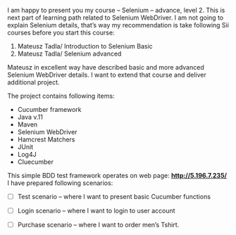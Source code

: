 I am happy to present you my course – Selenium – advance, level 2. 
This is next part of learning path related to Selenium WebDriver. I am not going to explain Selenium details, that’s way my recommendation is take following Sii courses before you start this course:  

    
1.  Mateusz Tadla/ Introduction to Selenium Basic
2.  Mateusz Tadla/ Selenium advanced
    

Mateusz in excellent way have described basic and more advanced Selenium WebDriver details. I want to extend that course and deliver additional project. 

The project contains following items:
    	
*  Cucumber framework
*  Java v.11
*  Maven
*  Selenium WebDriver
*  Hamcrest Matchers
*  JUnit
*  Log4J
*  Cluecumber

    	
This simple BDD test framework operates on web page: **http://5.196.7.235/**
I have prepared following scenarios:
    
  	
* [ ]  Test scenario – where I want to present basic Cucumber functions
  	
* [ ]  Login scenario – where I want to login to user account
    
* [ ]  Purchase scenario – where I want to order men’s Tshirt.



